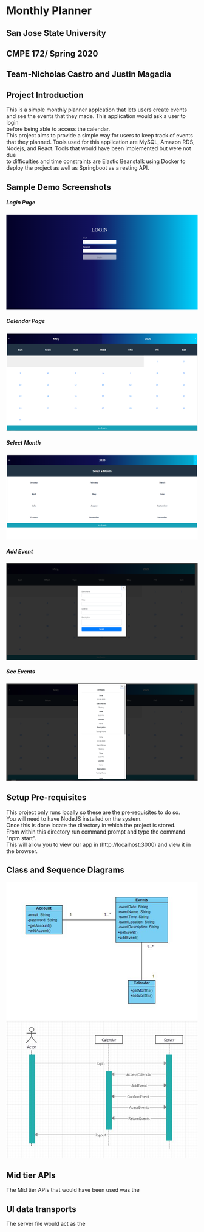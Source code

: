 # Monthly Planner
## San Jose State University<br />
## CMPE 172/ Spring 2020<br />
## Team-Nicholas Castro and Justin Magadia<br />
## Project Introduction<br />
This is a simple monthly planner applcation that lets users create events<br />
and see the events that they made. This application would ask a user to login <br />
before being able to access the calendar.
<br />
This project aims to provide a simple way for users to keep track of events<br />
that they planned. Tools used for this application are MySQL, Amazon RDS, <br />
Nodejs, and React. Tools that would have been implemented but were not due <br />
to difficulties and time constraints are Elastic Beanstalk using Docker to <br />
deploy the project as well as Springboot as a resting API. <br />
## Sample Demo Screenshots<br />
##### Login Page
![](images/LoginPage.PNG)
##### Calendar Page
![](images/Calendar%20Page.PNG)
##### Select Month
![](images/Select%20Month.PNG)
##### Add Event
![](images/Add%20Event.PNG)
##### See Events
![](images/See%20Events.PNG)

## Setup Pre-requisites
This project only runs locally so these are the pre-requisites to do so.<br />
You will need to have NodeJS installed on the system.<br />
Once this is done locate the directory in which the project is stored.<br />
From within this directory run command prompt and type the command "npm start".<br />
This will allow you to view our app in (http://localhost:3000) and view it in the browser.<br />


## Class and Sequence Diagrams
<img src="images/classDiagram.JPG"> </div>
<img src="images/sequenceDiagram.JPG"> </div>


## Mid tier APIs 
The Mid tier APIs that would have been used was the 

## UI data transports
The server file would act as the 


